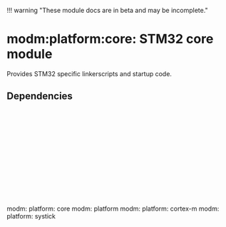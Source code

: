 !!! warning "These module docs are in beta and may be incomplete."

# modm:platform:core: STM32 core module

Provides STM32 specific linkerscripts and startup code.

## Dependencies

<?xml version="1.0" encoding="UTF-8" standalone="no"?>
<!DOCTYPE svg PUBLIC "-//W3C//DTD SVG 1.1//EN"
 "http://www.w3.org/Graphics/SVG/1.1/DTD/svg11.dtd">
<!-- Generated by graphviz version 2.40.1 (20161225.0304)
 -->
<!-- Title: modm:platform:core Pages: 1 -->
<svg width="244pt" height="150pt"
 viewBox="0.00 0.00 244.00 150.00" xmlns="http://www.w3.org/2000/svg" xmlns:xlink="http://www.w3.org/1999/xlink">
<g id="graph0" class="graph" transform="scale(1 1) rotate(0) translate(4 146)">
<title>modm:platform:core</title>
<polygon fill="#ffffff" stroke="transparent" points="-4,4 -4,-146 240,-146 240,4 -4,4"/>
<!-- modm_platform_core -->
<g id="node1" class="node">
<title>modm_platform_core</title>
<polygon fill="#d3d3d3" stroke="#000000" stroke-width="2" points="150,-53 82,-53 82,0 150,0 150,-53"/>
<text text-anchor="middle" x="116" y="-37.8" font-family="Times,serif" font-size="14.00" fill="#000000">modm:</text>
<text text-anchor="middle" x="116" y="-22.8" font-family="Times,serif" font-size="14.00" fill="#000000">platform:</text>
<text text-anchor="middle" x="116" y="-7.8" font-family="Times,serif" font-size="14.00" fill="#000000">core</text>
</g>
<!-- modm_platform -->
<g id="node2" class="node">
<title>modm_platform</title>
<g id="a_node2"><a xlink:href="../modm-platform" xlink:title="modm:&#10;platform">
<polygon fill="#d3d3d3" stroke="#000000" points="64,-134.5 0,-134.5 0,-96.5 64,-96.5 64,-134.5"/>
<text text-anchor="middle" x="32" y="-119.3" font-family="Times,serif" font-size="14.00" fill="#000000">modm:</text>
<text text-anchor="middle" x="32" y="-104.3" font-family="Times,serif" font-size="14.00" fill="#000000">platform</text>
</a>
</g>
</g>
<!-- modm_platform_core&#45;&gt;modm_platform -->
<g id="edge1" class="edge">
<title>modm_platform_core&#45;&gt;modm_platform</title>
<path fill="none" stroke="#000000" d="M90.7972,-53.2029C80.1173,-64.5186 67.7024,-77.6725 57.0401,-88.9694"/>
<polygon fill="#000000" stroke="#000000" points="54.3,-86.7735 49.9814,-96.4482 59.3907,-91.5782 54.3,-86.7735"/>
</g>
<!-- modm_platform_cortex_m -->
<g id="node3" class="node">
<title>modm_platform_cortex_m</title>
<g id="a_node3"><a xlink:href="../modm-platform-cortex-m" xlink:title="modm:&#10;platform:&#10;cortex&#45;m">
<polygon fill="#d3d3d3" stroke="#000000" points="150,-142 82,-142 82,-89 150,-89 150,-142"/>
<text text-anchor="middle" x="116" y="-126.8" font-family="Times,serif" font-size="14.00" fill="#000000">modm:</text>
<text text-anchor="middle" x="116" y="-111.8" font-family="Times,serif" font-size="14.00" fill="#000000">platform:</text>
<text text-anchor="middle" x="116" y="-96.8" font-family="Times,serif" font-size="14.00" fill="#000000">cortex&#45;m</text>
</a>
</g>
</g>
<!-- modm_platform_core&#45;&gt;modm_platform_cortex_m -->
<g id="edge2" class="edge">
<title>modm_platform_core&#45;&gt;modm_platform_cortex_m</title>
<path fill="none" stroke="#000000" d="M116,-53.2029C116,-61.2113 116,-70.1403 116,-78.6802"/>
<polygon fill="#000000" stroke="#000000" points="112.5001,-78.8159 116,-88.8159 119.5001,-78.8159 112.5001,-78.8159"/>
</g>
<!-- modm_platform_systick -->
<g id="node4" class="node">
<title>modm_platform_systick</title>
<g id="a_node4"><a xlink:href="../modm-platform-systick" xlink:title="modm:&#10;platform:&#10;systick">
<polygon fill="#d3d3d3" stroke="#000000" points="236,-142 168,-142 168,-89 236,-89 236,-142"/>
<text text-anchor="middle" x="202" y="-126.8" font-family="Times,serif" font-size="14.00" fill="#000000">modm:</text>
<text text-anchor="middle" x="202" y="-111.8" font-family="Times,serif" font-size="14.00" fill="#000000">platform:</text>
<text text-anchor="middle" x="202" y="-96.8" font-family="Times,serif" font-size="14.00" fill="#000000">systick</text>
</a>
</g>
</g>
<!-- modm_platform_core&#45;&gt;modm_platform_systick -->
<g id="edge3" class="edge">
<title>modm_platform_core&#45;&gt;modm_platform_systick</title>
<path fill="none" stroke="#000000" d="M141.8028,-53.2029C150.3916,-62.0913 160.0763,-72.1138 169.1264,-81.4797"/>
<polygon fill="#000000" stroke="#000000" points="166.7496,-84.0568 176.2154,-88.8159 171.7835,-79.1926 166.7496,-84.0568"/>
</g>
</g>
</svg>

